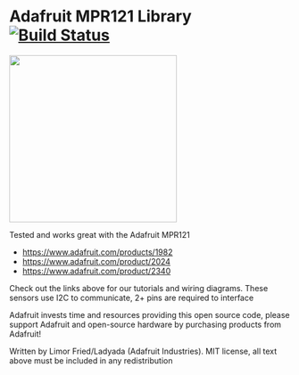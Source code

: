 # Adafruit MPR121 Library [![Build Status](https://github.com/adafruit/Adafruit_MPR121/workflows/Arduino%20Library%20CI/badge.svg)](https://github.com/adafruit/Adafruit_MPR121/actions)


<a href="https://www.adafruit.com/products/1982"><img src="https://cdn-shop.adafruit.com/970x728/1982-04.jpg" height="300"/></a>

Tested and works great with the Adafruit MPR121
  * https://www.adafruit.com/products/1982
  * https://www.adafruit.com/product/2024
  * https://www.adafruit.com/product/2340
 
Check out the links above for our tutorials and wiring diagrams. 
These sensors use I2C to communicate, 2+ pins are required to interface

Adafruit invests time and resources providing this open source code, please support Adafruit and open-source hardware by purchasing products from Adafruit!

Written by Limor Fried/Ladyada (Adafruit Industries).
MIT license, all text above must be included in any redistribution
